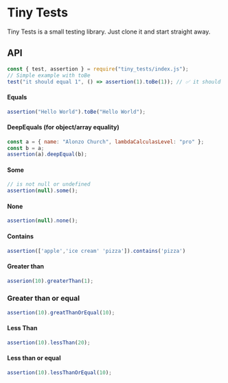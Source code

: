 # Tiny Tests

Tiny Tests is a small testing library. Just clone it and start straight away.

## API

```js
const { test, assertion } = require("tiny_tests/index.js");
// Simple example with toBe
test("it should equal 1", () => assertion(1).toBe(1)); // ✅ it should equal 1
```

#### Equals

```js
assertion("Hello World").toBe("Hello World");
```

#### DeepEquals (for object/array equality)

```js
const a = { name: "Alonzo Church", lambdaCalculasLevel: "pro" };
const b = a;
assertion(a).deepEqual(b);
```

#### Some

```js
// is not null or undefined
assertion(null).some();
```

#### None

```js
assertion(null).none();
```

#### Contains

```js
assertion(['apple','ice cream' 'pizza']).contains('pizza')
```

#### Greater than

```js
asserion(10).greaterThan(1);
```

### Greater than or equal

```js
assertion(10).greatThanOrEqual(10);
```

#### Less Than

```js
assertion(10).lessThan(20);
```

#### Less than or equal

```js
assertion(10).lessThanOrEqual(10);
```
